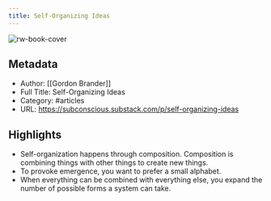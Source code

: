 ```yaml
---
title: Self-Organizing Ideas
---
```

![rw-book-cover](https://cdn.substack.com/image/fetch/w_1200,c_limit,f_jpg,q_auto:good,fl_progressive:steep/https%3A%2F%2Fbucketeer-e05bbc84-baa3-437e-9518-adb32be77984.s3.amazonaws.com%2Fpublic%2Fimages%2F03a5ef44-39a4-4f68-a445-c704636c3cd0_516x452.gif)

## Metadata
- Author: [[Gordon Brander]]
- Full Title: Self-Organizing Ideas
- Category: #articles
- URL: https://subconscious.substack.com/p/self-organizing-ideas

## Highlights
- Self-organization happens through composition. Composition is combining things with other things to create new things.
- To provoke emergence, you want to prefer a small alphabet.
- When everything can be combined with everything else, you expand the number of possible forms a system can take.
